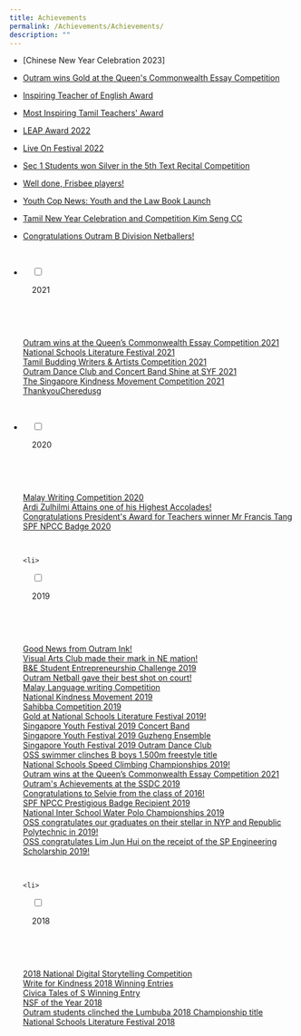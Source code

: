 ```yaml
---
title: Achievements
permalink: /Achievements/Achievements/
description: ""
---
```

*  [Chinese New Year Celebration 2023]
 
*    [Outram wins Gold at the Queen's Commonwealth Essay Competition](/events/Queens-Commonwealth-Essay-Competition/)

*   [Inspiring Teacher of English Award](/achievements/Inspiring-Teacher-of-English-Award/)  
    
*   [Most Inspiring Tamil Teachers' Award](/achievements/Most-Inspiring-Tamil-Teachers-Award/)
*   [LEAP Award 2022](/achievements/LEAP-Award-2022/)
*   [Live On Festival 2022](/achievements/Live-On-Festival-2022/)&nbsp;
*   [Sec 1 Students won Silver in the 5th Text Recital Competition](/achievements/Sec-1-Students-won-Silver-in-the-5th-Text-Recital-Competition/)
*   [Well done, Frisbee players!](/achievements/Well-done-Frisbee-players/)
*   [Youth Cop News: Youth and the Law Book Launch](/achievements/Youth-Cop-News-Youth-and-the-Law-Book-Launch/)  
    
*   [Tamil New Year Celebration and Competition Kim Seng CC](/achievements/Tamil-New-Year-Celebration-and-Competition-Kim-Seng-CC/)
*   [Congratulations Outram B Division Netballers!](/achievements/Congratulations-Outram-B-Division-Netballers/)

<ul class="jekyllcodex_accordion">

&nbsp;&nbsp;<li>

&nbsp;&nbsp;&nbsp;&nbsp;<input type="checkbox" id="accordion1">

&nbsp;&nbsp;&nbsp;&nbsp;<label for="accordion1">2021</label>

&nbsp;&nbsp;&nbsp;&nbsp;<div>

&nbsp;&nbsp;&nbsp;&nbsp;&nbsp;&nbsp;<p> <a href="/achievements/2021/Outram-wins-at-the-Queen-Commonwealth-Essay-Competition-2021/">Outram wins at the Queen’s Commonwealth Essay Competition 2021</a><br>
			<a href="/achievements/2021/National-Schools-Literature-Festival-2021/">National Schools Literature Festival 2021</a><br>
			<a href="/achievements/2021/Tamil-Budding-Writers-and-Artists-Competition-2021/">Tamil Budding Writers &amp; Artists Competition 2021</a><br>
			<a href="/achievements/2021/Outram-Dance-Club-and-Concert-Band-Shine-at-SYF-2021/">Outram Dance Club and Concert Band Shine at SYF 2021</a><br>
			<a href="/achievements/2021/The-Singapore-Kindness-Movement-Competition-2021/">The Singapore Kindness Movement Competition 2021</a><br>
			<a href="/achievements/2021/ThankyouCher-edu-sg/">ThankyouCheredusg</a><br></p>

&nbsp;&nbsp;&nbsp;&nbsp;</div>

</li>
	<li>

&nbsp;&nbsp;&nbsp;&nbsp;<input type="checkbox" id="accordion2">

&nbsp;&nbsp;&nbsp;&nbsp;<label for="accordion2">2020</label>

&nbsp;&nbsp;&nbsp;&nbsp;<div>

&nbsp;&nbsp;&nbsp;&nbsp;&nbsp;&nbsp;<p> <a href="/events/2020/Malay-Writing-Competition-2020/">Malay Writing Competition 2020</a><br>
				<a href="/events/2020/Ardi-Zulhilmi-Attains-one-of-his-Highest-Accolades/">Ardi Zulhilmi Attains one of his Highest Accolades!</a><br>
				<a href="/events/2020/Congratulations-President-Award-for-Teachers-winner-Mr-Francis-Tang/">Congratulations President's Award for Teachers winner Mr Francis Tang</a><br>
				<a href="/events/2020/SPF-NPCC-Badge-2020/">SPF NPCC Badge 2020</a></p>

&nbsp;&nbsp;&nbsp;&nbsp;</div>

</li>
	
	<li>

&nbsp;&nbsp;&nbsp;&nbsp;<input type="checkbox" id="accordion3">

&nbsp;&nbsp;&nbsp;&nbsp;<label for="accordion3">2019</label>

&nbsp;&nbsp;&nbsp;&nbsp;<div>

&nbsp;&nbsp;&nbsp;&nbsp;&nbsp;&nbsp;<p> <a href="/events/2019/Good-News-from-Outram-Ink/">Good News from Outram Ink!</a><br>
				<a href="/events/2019/Visual-Arts-Club-made-their-mark-in-N-E-mation/">Visual Arts Club made their mark in NE mation!</a><br>
				<a href="/events/2019/B-E-Student-Entrepreneurship-Challenge-2019/">B&amp;E Student Entrepreneurship Challenge 2019</a><br>
				<a href="/events/2019/Outram-Netball-gave-their-best-shot-on-court/">Outram Netball gave their best shot on court!</a><br>
				<a href="/events/2019/Malay-Language-writing-Competition/">Malay Language writing Competition</a><br>
				<a href="/events/2019/National-Kindness-Movement-2019/">National Kindness Movement 2019</a><br>
				<a href="files/Achievements/Sahibba%20Competition%202019.pdf">Sahibba Competition 2019</a><br>
				<a href="/events/2019/Gold-at-National-Schools-Literature-Festival-2019/">Gold at National Schools Literature Festival 2019!</a><br>
				<a href="/events/2019/Singapore-Youth-Festival-2019-Concert-Band/">Singapore Youth Festival 2019 Concert Band</a><br>
				<a href="/events/2019/Singapore-Youth-Festival-2019-Guzheng-Ensemble/">Singapore Youth Festival 2019  Guzheng Ensemble</a><br>
				<a href="/events/2019/Singapore-Youth-Festival-2019-Outram-Dance-Club/">Singapore Youth Festival 2019  Outram Dance Club</a><br>
				<a href="/events/2019/OSS-swimmer-clinches-B-boys-1-500m-freestyle-title/">OSS swimmer clinches B boys 1,500m freestyle title</a><br>
				<a href="/events/2019/National-Schools-Speed-Climbing-Championships-2019/">National Schools Speed Climbing Championships 2019!</a><br>
				<a href="/achievements/2021/Outram-wins-at-the-Queen-Commonwealth-Essay-Competition-2021/">Outram wins at the Queen’s Commonwealth Essay Competition 2021</a><br>
				<a href="/events/2019/Outram-Achievements-at-the-SSDC-2019/">Outram's Achievements at the SSDC 2019</a><br>
				<a href="/events/2019/Congratulations-to-Selvie-from-the-class-of-2016/">Congratulations to Selvie from the class of 2016!</a><br>
				<a href="/events/2019/SPF-NPCC-Prestigious-Badge-Recipient-2019/">SPF NPCC Prestigious Badge Recipient 2019</a><br>
				<a href="/events/2019/National-Inter-School-Water-Polo-Championships-2019/">National Inter School Water Polo Championships 2019</a><br>
				<a href="/events/2019/OSS-congratulates-our-graduates-on-their-stellar-accomplishments-in-NYP-and-RP-in-2019/">OSS congratulates our graduates on their stellar in NYP and Republic Polytechnic in 2019!</a><br>
				<a href="/events/2019/OSS-congratulates-Lim-Jun-Hui-on-the-receipt-of-the-SP-Engineering-Scholarship-2019/">OSS congratulates Lim Jun Hui on the receipt of the SP Engineering Scholarship 2019!</a></p>

&nbsp;&nbsp;&nbsp;&nbsp;</div>

</li>
	
	<li>

&nbsp;&nbsp;&nbsp;&nbsp;<input type="checkbox" id="accordion4">

&nbsp;&nbsp;&nbsp;&nbsp;<label for="accordion4">2018</label>

&nbsp;&nbsp;&nbsp;&nbsp;<div>

&nbsp;&nbsp;&nbsp;&nbsp;&nbsp;&nbsp;<p> <a href="/events/2018/2018-National-Digital-Storytelling-Competition/">2018 National Digital Storytelling Competition</a><br>
				<a href="/events/2018/Write-for-Kindness-2018-Winning-Entries/">Write for Kindness 2018 Winning Entries</a><br>
				<a href="/events/2018/Civica-Tales-of-S-Winning-Entry/">Civica Tales of S Winning Entry</a><br>
				<a href="/events/2018/NSF-of-the-Year-2018/">NSF of the Year 2018</a><br>
				<a href="/events/2018/Outram-students-clinched-the-Lumbuba-2018-Championship-title/">Outram students clinched the Lumbuba 2018 Championship title</a><br>
				<a href="/events/2018/National-Schools-Literature-Festival-2018/">National Schools Literature Festival 2018</a></p>

&nbsp;&nbsp;&nbsp;&nbsp;</div>

</li>
	
	

	
</ul>